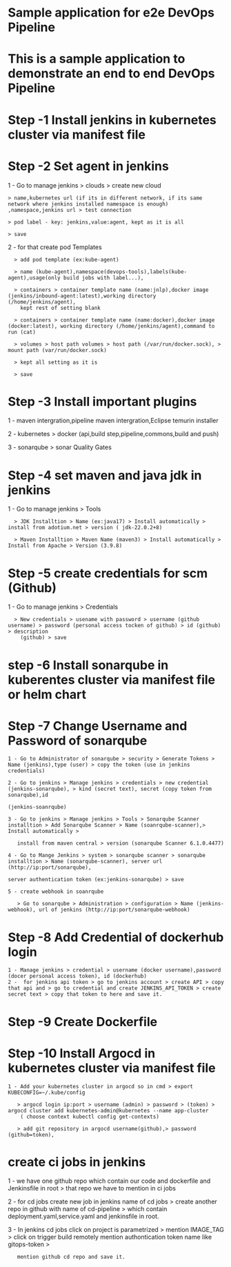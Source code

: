 # Sample application for e2e DevOps Pipeline

# This is a sample application to demonstrate an end to end DevOps Pipeline

# Step -1 Install jenkins in kubernetes cluster via manifest file

# Step -2 Set agent in jenkins

  1 - Go to manage jenkins > clouds > create new cloud 
  
    > name,kubernetes url (if its in different network, if its same network where jenkins installed namespace is enough)
    ,namespace,jenkins url > test connection
    
    > pod label - key: jenkins,value:agent, kept as it is all
    
    > save

  2 - for that create pod Templates 
  
      > add pod template (ex:kube-agent)
      
      > name (kube-agent),namespace(devops-tools),labels(kube-agent),usage(only build jobs with label...),
      
      > containers > container template name (name:jnlp),docker image (jenkins/inbound-agent:latest),working directory (/home/jenkins/agent),
        kept rest of setting blank
        
      > containers > container template name (name:docker),docker image (docker:latest), working directory (/home/jenkins/agent),command to run (cat)
      
      > volumes > host path volumes > host path (/var/run/docker.sock), > mount path (var/run/docker.sock) 
      
      > kept all setting as it is
      
      > save
# Step -3 Install important plugins

   1 - maven intergration,pipeline maven intergration,Eclipse temurin installer
   
   2 - kubernetes > docker (api,build step,pipeline,commons,build and push) 
   
   3 - sonarqube > sonar Quality Gates

# Step -4 set maven and java jdk in jenkins

   1 - Go to manage jenkins > Tools 
   
      > JDK Installtion > Name (ex:java17) > Install automatically > install from adotium.net > version ( jdk-22.0.2+8)
      
      > Maven Installtion > Maven Name (maven3) > Install automatically > Install from Apache > Version (3.9.8)
      

# Step -5  create credentials for scm (Github)

   1 - Go to manage jenkins > Credentials
   
      > New credentials > usename with password > username (github username) > password (personal access tocken of github) > id (github) > description
        (github) > save

# step -6 Install sonarqube in kuberentes cluster via manifest file or helm chart

# Step -7 Change Username and Password of sonarqube

    1 - Go to Administrator of sonarqube > security > Generate Tokens > Name (jenkins),type (user) > copy the token (use in jenkins credentials)

    2 - Go to jenkins > Manage jenkins > credentials > new credential (jenkins-sonarqube), > kind (secret text), secret (copy token from sonarqube),id 
    
    (jenkins-soanrqube)

    3 - Go to jenkins > Manage jenkins > Tools > Sonarqube Scanner installtion > Add Sonarqube Scanner > Name (soanrqube-scanner),> Install automatically >
    
       install from maven central > version (sonarqube Scanner 6.1.0.4477)

    4 - Go to Mange Jenkins > system > sonarqube scanner > sonarqube installtion > Name (sonarqube-scanner), server url (http://ip:port/sonarqube),
    
    server authentication token (ex:jenkins-sonarqube) > save

    5 - create webhook in soanrqube
       
       > Go to sonarqube > Administration > configuration > Name (jenkins-webhook), url of jenkins (http://ip:port/sonarqube-webhook)

# Step -8 Add Credential of dockerhub login

    1 - Manage jenkins > credential > username (docker username),password (docer personal access token), id (dockerhub)
    2 -  for jenkins api token > go to jenkins account > create API > copy that api and > go to credential and create JENKINS_API_TOKEN > create secret text > copy that token to here and save it.
    
# Step -9 Create Dockerfile 

# Step -10 Install Argocd in kubernetes cluster via manifest file 

    1 - Add your kubernetes cluster in argocd so in cmd > export KUBECONFIG=~/.kube/config
    
       > argocd login ip:port > username (admin) > password > (token) > argocd cluster add kubernetes-admin@kubernetes --name app-cluster 
        ( choose context kubectl config get-contexts)
        
       > add git repository in argocd username(github),> password (github=token),
# create ci jobs in jenkins 
  1 - we have one github repo which contain our code and dockerfile and Jenkinsfile in root > that repo we have to mention in ci jobs 
  
  2 - for cd jobs create new job in jenkins name of cd jobs > create another repo in github with name of cd-pipeline > which contain deployment.yaml,service.yaml and jenkinsfile in root.
  
  3 - In jenkins cd jobs click on project is parametrized > mention IMAGE_TAG > click on trigger build remotely mention authontication token name like gitops-token >
  
       mention github cd repo and save it.



 
